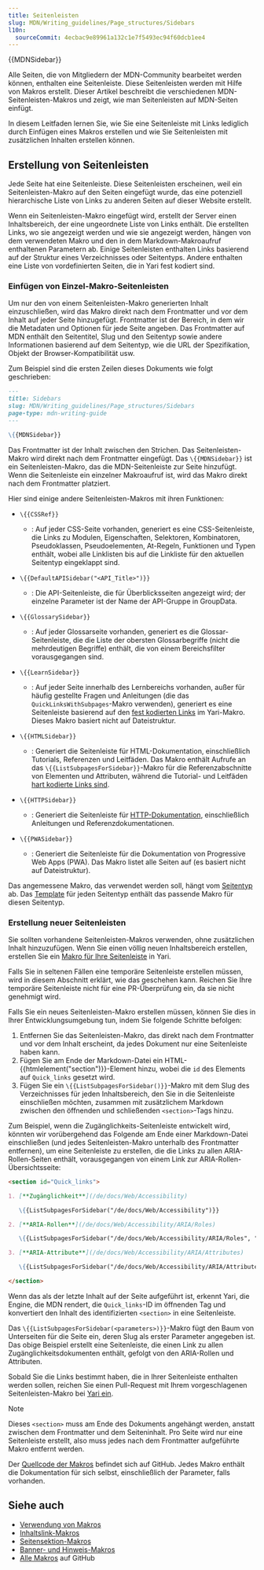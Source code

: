 ```yaml
---
title: Seitenleisten
slug: MDN/Writing_guidelines/Page_structures/Sidebars
l10n:
  sourceCommit: 4ecbac9e89961a132c1e7f5493ec94f60dcb1ee4
---
```


{{MDNSidebar}}

Alle Seiten, die von Mitgliedern der MDN-Community bearbeitet werden können, enthalten eine Seitenleiste. Diese Seitenleisten werden mit Hilfe von Makros erstellt. Dieser Artikel beschreibt die verschiedenen MDN-Seitenleisten-Makros und zeigt, wie man Seitenleisten auf MDN-Seiten einfügt.

In diesem Leitfaden lernen Sie, wie Sie eine Seitenleiste mit Links lediglich durch Einfügen eines Makros erstellen und wie Sie Seitenleisten mit zusätzlichen Inhalten erstellen können.

## Erstellung von Seitenleisten

Jede Seite hat eine Seitenleiste. Diese Seitenleisten erscheinen, weil ein Seitenleisten-Makro auf den Seiten eingefügt wurde, das eine potenziell hierarchische Liste von Links zu anderen Seiten auf dieser Website erstellt.

Wenn ein Seitenleisten-Makro eingefügt wird, erstellt der Server einen Inhaltsbereich, der eine ungeordnete Liste von Links enthält. Die erstellten Links, wo sie angezeigt werden und wie sie angezeigt werden, hängen von dem verwendeten Makro und den in dem Markdown-Makroaufruf enthaltenen Parametern ab. Einige Seitenleisten enthalten Links basierend auf der Struktur eines Verzeichnisses oder Seitentyps. Andere enthalten eine Liste von vordefinierten Seiten, die in Yari fest kodiert sind.

### Einfügen von Einzel-Makro-Seitenleisten

Um nur den von einem Seitenleisten-Makro generierten Inhalt einzuschließen, wird das Makro direkt nach dem Frontmatter und vor dem Inhalt auf jeder Seite hinzugefügt. Frontmatter ist der Bereich, in dem wir die Metadaten und Optionen für jede Seite angeben. Das Frontmatter auf MDN enthält den Seitentitel, Slug und den Seitentyp sowie andere Informationen basierend auf dem Seitentyp, wie die URL der Spezifikation, Objekt der Browser-Kompatibilität usw.

Zum Beispiel sind die ersten Zeilen dieses Dokuments wie folgt geschrieben:

```md
---
title: Sidebars
slug: MDN/Writing_guidelines/Page_structures/Sidebars
page-type: mdn-writing-guide
---

\{{MDNSidebar}}
```

Das Frontmatter ist der Inhalt zwischen den Strichen. Das Seitenleisten-Makro wird direkt nach dem Frontmatter eingefügt. Das `\{{MDNSidebar}}` ist ein Seitenleisten-Makro, das die MDN-Seitenleiste zur Seite hinzufügt. Wenn die Seitenleiste ein einzelner Makroaufruf ist, wird das Makro direkt nach dem Frontmatter platziert.

Hier sind einige andere Seitenleisten-Makros mit ihren Funktionen:

- `\{{CSSRef}}`

  - : Auf jeder CSS-Seite vorhanden, generiert es eine CSS-Seitenleiste, die Links zu Modulen, Eigenschaften, Selektoren, Kombinatoren, Pseudoklassen, Pseudoelementen, At-Regeln, Funktionen und Typen enthält, wobei alle Linklisten bis auf die Linkliste für den aktuellen Seitentyp eingeklappt sind.

- `\{{DefaultAPISidebar("<API_Title>")}}`

  - : Die API-Seitenleiste, die für Überblicksseiten angezeigt wird; der einzelne Parameter ist der Name der API-Gruppe in GroupData.

- `\{{GlossarySidebar}}`

  - : Auf jeder Glossarseite vorhanden, generiert es die Glossar-Seitenleiste, die die Liste der obersten Glossarbegriffe (nicht die mehrdeutigen Begriffe) enthält, die von einem Bereichsfilter vorausgegangen sind.

- `\{{LearnSidebar}}`

  - : Auf jeder Seite innerhalb des Lernbereichs vorhanden, außer für häufig gestellte Fragen und Anleitungen (die das `QuickLinksWithSubpages`-Makro verwenden), generiert es eine Seitenleiste basierend auf den [fest kodierten Links](https://github.com/mdn/yari/blob/main/kumascript/macros/LearnSidebar.ejs) im Yari-Makro. Dieses Makro basiert nicht auf Dateistruktur.

- `\{{HTMLSidebar}}`

  - : Generiert die Seitenleiste für HTML-Dokumentation, einschließlich Tutorials, Referenzen und Leitfäden. Das Makro enthält Aufrufe an das `\{{ListSubpagesForSidebar}}`-Makro für die Referenzabschnitte von Elementen und Attributen, während die Tutorial- und Leitfäden [hart kodierte Links sind](https://github.com/mdn/yari/blob/main/kumascript/macros/HTMLSidebar.ejs).

- `\{{HTTPSidebar}}`

  - : Generiert die Seitenleiste für [HTTP-Dokumentation](/de/docs/Web/HTTP), einschließlich Anleitungen und Referenzdokumentationen.

- `\{{PWASidebar}}`

  - : Generiert die Seitenleiste für die Dokumentation von Progressive Web Apps (PWA). Das Makro listet alle Seiten auf (es basiert nicht auf Dateistruktur).

Das angemessene Makro, das verwendet werden soll, hängt vom [Seitentyp](/de/docs/MDN/Writing_guidelines/Page_structures/Page_types) ab. Das [Template](/de/docs/MDN/Writing_guidelines/Page_structures/Page_types#page_templates) für jeden Seitentyp enthält das passende Makro für diesen Seitentyp.

### Erstellung neuer Seitenleisten

Sie sollten vorhandene Seitenleisten-Makros verwenden, ohne zusätzlichen Inhalt hinzuzufügen. Wenn Sie einen völlig neuen Inhaltsbereich erstellen, erstellen Sie ein [Makro für Ihre Seitenleiste](https://github.com/mdn/yari/tree/main/kumascript/macros) in Yari.

Falls Sie in seltenen Fällen eine temporäre Seitenleiste erstellen müssen, wird in diesem Abschnitt erklärt, wie das geschehen kann. Reichen Sie Ihre temporäre Seitenleiste nicht für eine PR-Überprüfung ein, da sie nicht genehmigt wird.

Falls Sie ein neues Seitenleisten-Makro erstellen müssen, können Sie dies in Ihrer Entwicklungsumgebung tun, indem Sie folgende Schritte befolgen:

1. Entfernen Sie das Seitenleisten-Makro, das direkt nach dem Frontmatter und vor dem Inhalt erscheint, da jedes Dokument nur eine Seitenleiste haben kann.
2. Fügen Sie am Ende der Markdown-Datei ein HTML-{{htmlelement("section")}}-Element hinzu, wobei die `id` des Elements auf `Quick_links` gesetzt wird.
3. Fügen Sie ein `\{{ListSubpagesForSidebar()}}`-Makro mit dem Slug des Verzeichnisses für jeden Inhaltsbereich, den Sie in die Seitenleiste einschließen möchten, zusammen mit zusätzlichem Markdown zwischen den öffnenden und schließenden `<section>`-Tags hinzu.

Zum Beispiel, wenn die Zugänglichkeits-Seitenleiste entwickelt wird, könnten wir vorübergehend das Folgende am Ende einer Markdown-Datei einschließen (und jedes Seitenleisten-Makro unterhalb des Frontmatter entfernen), um eine Seitenleiste zu erstellen, die die Links zu allen ARIA-Rollen-Seiten enthält, vorausgegangen von einem Link zur ARIA-Rollen-Übersichtsseite:

```md
<section id="Quick_links">

1. [**Zugänglichkeit**](/de/docs/Web/Accessibility)

   \{{ListSubpagesForSidebar("/de/docs/Web/Accessibility")}}

2. [**ARIA-Rollen**](/de/docs/Web/Accessibility/ARIA/Roles)

   \{{ListSubpagesForSidebar("/de/docs/Web/Accessibility/ARIA/Roles", "true")}}

3. [**ARIA-Attribute**](/de/docs/Web/Accessibility/ARIA/Attributes)

   \{{ListSubpagesForSidebar("/de/docs/Web/Accessibility/ARIA/Attributes", "true")}}

</section>
```

Wenn das als der letzte Inhalt auf der Seite aufgeführt ist, erkennt Yari, die Engine, die MDN rendert, die `Quick_links`-ID im öffnenden Tag und konvertiert den Inhalt des identifizierten `<section>` in eine Seitenleiste.

Das `\{{ListSubpagesForSidebar(<parameters>)}}`-Makro fügt den Baum von Unterseiten für die Seite ein, deren Slug als erster Parameter angegeben ist. Das obige Beispiel erstellt eine Seitenleiste, die einen Link zu allen Zugänglichkeitsdokumenten enthält, gefolgt von den ARIA-Rollen und Attributen.

Sobald Sie die Links bestimmt haben, die in Ihrer Seitenleiste enthalten werden sollen, reichen Sie einen Pull-Request mit Ihrem vorgeschlagenen Seitenleisten-Makro bei [Yari ein](https://github.com/mdn/yari/tree/main/kumascript/macros).

> [!NOTE]
> Dieses `<section>` muss am Ende des Dokuments angehängt werden, anstatt zwischen dem Frontmatter und dem Seiteninhalt. Pro Seite wird nur eine Seitenleiste erstellt, also muss jedes nach dem Frontmatter aufgeführte Makro entfernt werden.

Der [Quellcode der Makros](https://github.com/mdn/yari/tree/main/kumascript/macros) befindet sich auf GitHub. Jedes Makro enthält die Dokumentation für sich selbst, einschließlich der Parameter, falls vorhanden.

## Siehe auch

- [Verwendung von Makros](/de/docs/MDN/Writing_guidelines/Page_structures/Macros)
- [Inhaltslink-Makros](/de/docs/MDN/Writing_guidelines/Page_structures/Links)
- [Seitensektion-Makros](/de/docs/MDN/Writing_guidelines/Page_structures/Macros/Commonly_used_macros)
- [Banner- und Hinweis-Makros](/de/docs/MDN/Writing_guidelines/Page_structures/Banners_and_notices)
- [Alle Makros](https://github.com/mdn/yari/tree/main/kumascript/macros) auf GitHub

